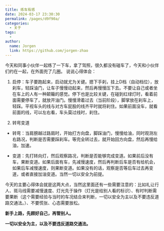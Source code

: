 ```yaml
---
title: 练车有感
date: 2024-03-17 23:30:30
permalink: /pages/d9f90a/
categories:
  - 关于
tags:
  - 
author: 
  name: Jorgen
  link: https://github.com/jorgen-zhao
---
```


今天和同事小伙伴一起练了一下车，拿了驾照，很久都没有碰车了，今天和小伙伴们约在一起，在外面兜了几圈。
说说心得体会：
1. 启停：车子要跑起来，启动就尤为关键。摁下手刹，挂上D档（自动档位），放刹车，轻踩油门，让车子慢慢动起来，然后再慢慢压下去。不要让自己或者坐在车上的人有一种颠簸的感觉。停下也是比较关键，在碰到红绿灯时，看着前面需要停车了，就放开油门。慢慢滑着过去（当前阶段），脚掌放在刹车上，轻踩。平视车头的线与对方车屁股的线齐平时就将刹住。如果前面没车，就看前面的线，可以左右看，车头莫过线时，刹住。

2. 转弯变道
* 转弯：当肩膀越过路肩时，开始打方向盘，脚踩油门，慢慢给油，同时观测左右路况，判断是否需要踩刹车。等完全转过去，就开始回方向盘，然后再慢给油，加速。

* 变道：先打转向灯，然后观察路况，判断是否能够完成变道。如果前后没有车，果断变道。如果后面有车，先减慢速度，然后再判断后车是否有给机会，如果后车减慢速度，则果断变道。如果没有的话，观察是否等后车过去再变道，或者直接加油变道。当然一切以安全为前提。

今天的主要心得体会就是这两大点，当然这里面还有一些需要注意的：比如礼让行人、斑马线需要减慢速度、灯光先于操作（灯光是给别人看的标识）、有时判断需要果断（这个需要经验与当时的车况结合来判断，一切以安全为主以及不要违反道路交通法。）、不要慌张、心态需要放松。

**新手上路，先顾好自己，再管别人。**

**一切以安全为主，以及不要违反道路交通法。**


